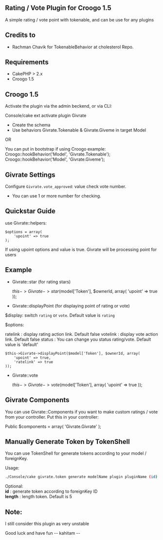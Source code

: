 Rating / Vote Plugin for Croogo 1.5
-------------------------------------------------

A simple rating / vote point with tokenable, and can be use for any plugins

Credits to
----------
* Rachman Chavik for TokenableBehavior at cholesterol Repo.

Requirements
------------

- CakePHP > 2.x
- Croogo 1.5


Croogo 1.5
----------

Activate the plugin via the admin beckend, or via CLI:

Console/cake ext activate plugin Givrate

- Create the schema
- Use behaviors Givrate.Tokenable & Givrate.Giveme in target Model

OR

You can put in bootstrap if using Croogo
example:
Croogo::hookBehavior('Model', 'Givrate.Tokenable');
Croogo::hookBehavior('Model', 'Givrate.Giveme');


Givrate Settings
----------------

Configure `Givrate.vote_approved`: value check vote number.
* You can use 1 or more number for checking.


Quickstar Guide
---------------

use Givrate::helpers:

	$options = array(
		'upoint' => true
	);
If using upoint options and value is true. Givrate will be processing point for users


Example
--------

* Givrate::star (for rating stars)

	$this->Givrate->star($model['Token'], $ownerId, array(
		'upoint' => true
	));




* Givrate::displayPoint (for displaying point of rating or vote)

$display: switch `rating` or `vote`. Default value is `rating`

$options:

ratelink : display rating action link. Default false
votelink : display vote action link.  Default false
status : You can change you status rating/vote. Default value is 'default'

	$this->Givrate->displayPoint($model['Token'], $ownerId, array(
		'upoint' => true,
		'ratelink' => true
	));



* Givrate::vote

	$this->Givrate->vote($model['Token'], array(
		'upoint' => true
	));


Givrate Components
-------------------
You can use Givrate::Components if you want to make custom ratings / vote from your controller.
Put this in your controller:

Public $components = array(
	'Givrate.Givrate'
);


Manually Generate Token by TokenShell
-------------------------------------
You can use TokenShell for generate tokens according to your model / foreignKey.

Usage:
```bash
./Console/cake givrate.token generate modelName plugin pluginName (id) (length)
```
Optional:<br>
**id** : generate token according to foreignKey ID<br>
**length** : length token. Default is 5


Note:
-----
I still consider this plugin as very unstable

Good luck and have fun
-- kahitam --
